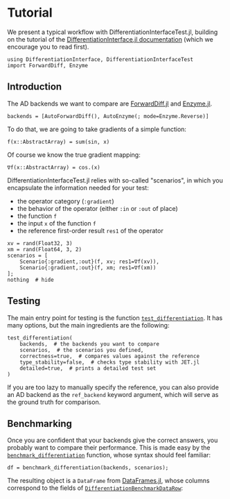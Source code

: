 # Tutorial

We present a typical workflow with DifferentiationInterfaceTest.jl, building on the tutorial of the [DifferentiationInterface.jl documentation](https://gdalle.github.io/DifferentiationInterface.jl/DifferentiationInterface) (which we encourage you to read first).

```@repl tuto
using DifferentiationInterface, DifferentiationInterfaceTest
import ForwardDiff, Enzyme
```

## Introduction

The AD backends we want to compare are [ForwardDiff.jl](https://github.com/JuliaDiff/ForwardDiff.jl) and [Enzyme.jl](https://github.com/EnzymeAD/Enzyme.jl).

```@example tuto
backends = [AutoForwardDiff(), AutoEnzyme(; mode=Enzyme.Reverse)]
```

To do that, we are going to take gradients of a simple function:

```@example tuto
f(x::AbstractArray) = sum(sin, x)
```

Of course we know the true gradient mapping:

```@example tuto
∇f(x::AbstractArray) = cos.(x)
```

DifferentiationInterfaceTest.jl relies with so-called "scenarios", in which you encapsulate the information needed for your test:

- the operator category (`:gradient`)
- the behavior of the operator (either `:in` or `:out` of place)
- the function `f`
- the input `x` of the function `f`
- the reference first-order result `res1` of the operator

```@example tuto
xv = rand(Float32, 3)
xm = rand(Float64, 3, 2)
scenarios = [
    Scenario{:gradient,:out}(f, xv; res1=∇f(xv)),
    Scenario{:gradient,:out}(f, xm; res1=∇f(xm))
];
nothing  # hide
```

## Testing

The main entry point for testing is the function [`test_differentiation`](@ref).
It has many options, but the main ingredients are the following:

```@repl tuto
test_differentiation(
    backends,  # the backends you want to compare
    scenarios,  # the scenarios you defined,
    correctness=true,  # compares values against the reference
    type_stability=false,  # checks type stability with JET.jl
    detailed=true,  # prints a detailed test set
)
```

If you are too lazy to manually specify the reference, you can also provide an AD backend as the `ref_backend` keyword argument, which will serve as the ground truth for comparison.

## Benchmarking

Once you are confident that your backends give the correct answers, you probably want to compare their performance.
This is made easy by the [`benchmark_differentiation`](@ref) function, whose syntax should feel familiar:

```@example tuto
df = benchmark_differentiation(backends, scenarios);
```

The resulting object is a `DataFrame` from [DataFrames.jl](https://github.com/JuliaData/DataFrames.jl), whose columns correspond to the fields of [`DifferentiationBenchmarkDataRow`](@ref):
